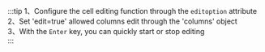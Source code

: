 :::tip
1、Configure the cell editing function through the `editoption` attribute<br>
2、Set 'edit=true' allowed columns edit through the 'columns' object<br>
3、With the `Enter` key, you can quickly start or stop editing <br>
:::
